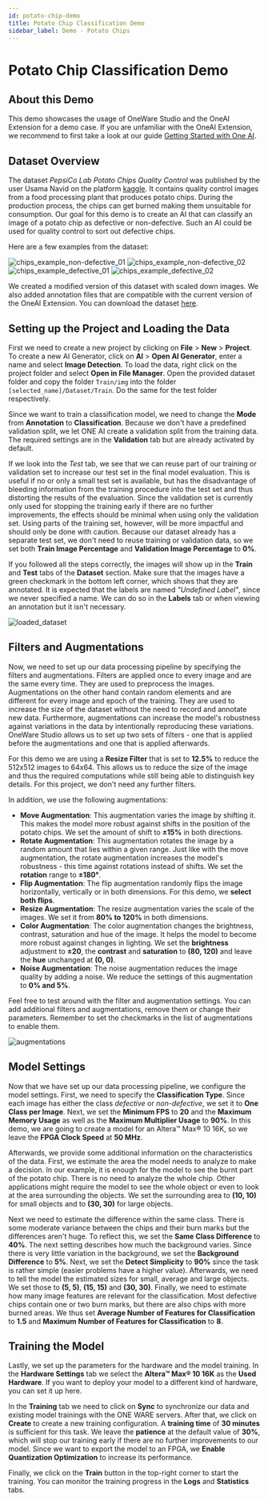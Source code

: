 ```yaml
---
id: potato-chip-demo
title: Potato Chip Classification Demo
sidebar_label: Demo - Potato Chips
---
```

# Potato Chip Classification Demo

## About this Demo
This demo showcases the usage of OneWare Studio and the OneAI Extension for a demo case. If you are unfamiliar with the OneAI Extension, we recommend to first take a look at our guide [Getting Started with One AI](/docs/one-ai/01-get-started.md).

## Dataset Overview
The dataset *PepsiCo Lab Potato Chips Quality Control* was published by the user Usama Navid on the platform [kaggle](https://www.kaggle.com/datasets/concaption/pepsico-lab-potato-quality-control). It contains quality control images from a food processing plant that produces potato chips. During the production process, the chips can get burned making them unsuitable for consumption. Our goal for this demo is to create an AI that can classify an image of a potato chip as defective or non-defective. Such an AI could be used for quality control to sort out defective chips.

Here are a few examples from the dataset:

<div style={{ display: 'flex', gap: '1rem', flexWrap: 'wrap' }}>
    <img src="/img/ai/one_ai_plugin/demos/potato_chip/chips_non-defective_01.jpg" alt="chips_example_non-defective_01" style={{ width: '48%' }} />
    <img src="/img/ai/one_ai_plugin/demos/potato_chip/chips_non-defective_02.jpg" alt="chips_example_non-defective_02" style={{ width: '48%' }} />
    <img src="/img/ai/one_ai_plugin/demos/potato_chip/chips_defective_01.jpg" alt="chips_example_defective_01" style={{ width: '48%' }} />
    <img src="/img/ai/one_ai_plugin/demos/potato_chip/chips_defective_02.jpg" alt="chips_example_defective_02" style={{ width: '48%' }} />
</div>

We created a modified version of this dataset with scaled down images. We also added annotation files that are compatible with the current version of the OneAI Extension. You can download the dataset [here](https://github.com/one-ware/OneAI_demo_datasets/blob/main/Pepsico%20RnD%20Potato%20Lab%20Dataset%20512x512.zip).

## Setting up the Project and Loading the Data
First we need to create a new project by clicking on **File** > **New** > **Project**. To create a new AI Generator, click on **AI** > **Open AI Generator**, enter a name and select **Image Detection**.
To load the data, right click on the project folder and select **Open in File Manager**. Open the provided dataset folder and copy the folder ``Train/img`` into the folder ``[selected_name]/Dataset/Train``. Do the same for the test folder respectively.

Since we want to train a classification model, we need to change the **Mode** from **Annotation** to **Classification**. Because we don't have a predefined validation split, we let ONE AI create a validation split from the training data. The required settings are in the **Validation** tab but are already activated by default.

If we look into the *Test* tab, we see that we can reuse part of our training or validation set to increase our test set in the final model evaluation. This is useful if no or only a small test set is available, but has the disadvantage of bleeding information from the training procedure into the test set and thus distorting the results of the evaluation. Since the validation set is currently only used for stopping the training early if there are no further improvements, the effects should be minimal when using only the validation set. Using parts of the training set, however, will be more impactful and should only be done with caution. Because our dataset already has a separate test set, we don't need to reuse training or validation data, so we set both **Train Image Percentage** and **Validation Image Percentage** to **0%**.

If you followed all the steps correctly, the images will show up in the **Train** and **Test** tabs of the **Dataset** section. Make sure that the images have a green checkmark in the bottom left corner, which shows that they are annotated. It is expected that the labels are named *"Undefined Label"*, since we never specified a name. We can do so in the **Labels** tab or when viewing an annotation but it isn't necessary.

![loaded_dataset](/img/ai/one_ai_plugin/demos/potato_chip/chips_loaded_dataset.jpg)

## Filters and Augmentations
Now, we need to set up our data processing pipeline by specifying the filters and augmentations. Filters are applied once to every image and are the same every time. They are used to preprocess the images. Augmentations on the other hand contain random elements and are different for every image and epoch of the training. They are used to increase the size of the dataset without the need to record and annotate new data. Furthermore, augmentations can increase the model's robustness against variations in the data by intentionally reproducing these variations. OneWare Studio allows us to set up two sets of filters - one that is applied before the augmentations and one that is applied afterwards.

For this demo we are using a **Resize Filter** that is set to **12.5%** to reduce the 512x512 images to 64x64. This allows us to reduce the size of the image and thus the required computations while still being able to distinguish key details. For this project, we don't need any further filters.

In addition, we use the following augmentations:
- **Move Augmentation**: This augmentation varies the image by shifting it. This makes the model more robust against shifts in the position of the potato chips. We set the amount of shift to **±15%** in both directions.
- **Rotate Augmentation**: This augmentation rotates the image by a random amount that lies within a given range. Just like with the move augmentation, the rotate augmentation increases the model's robustness - this time against rotations instead of shifts. We set the **rotation** range to **±180°**.
- **Flip Augmentation**: The flip augmentation randomly flips the image horizontally, vertically or in both dimensions. For this demo, we **select both flips**.
- **Resize Augmentation**: The resize augmentation varies the scale of the images. We set it from **80% to 120%** in both dimensions.
- **Color Augmentation**: The color augmentation changes the brightness, contrast, saturation and hue of the image. It helps the model to become more robust against changes in lighting. We set the **brightness** adjustment to **±20**, the **contrast** and **saturation** to **(80, 120)** and leave the **hue** unchanged at **(0, 0)**.
- **Noise Augmentation**: The noise augmentation reduces the image quality by adding a noise. We reduce the settings of this augmentation to **0% and 5%**.

Feel free to test around with the filter and augmentation settings. You can add additional filters and augmentations, remove them or change their parameters. Remember to set the checkmarks in the list of augmentations to enable them.

![augmentations](/img/ai/one_ai_plugin/demos/potato_chip/chips_augmentations.jpg)

## Model Settings
Now that we have set up our data processing pipeline, we configure the model settings. First, we need to specify the **Classification Type**. Since each image has either the class *defective* or *non-defective*, we set it to **One Class per Image**. Next, we set the **Minimum FPS** to **20** and the **Maximum Memory Usage** as well as the **Maximum Multiplier Usage** to **90%**. In this demo, we are going to create a model for an Altera™ Max® 10 16K, so we leave the **FPGA Clock Speed** at **50 MHz**.

Afterwards, we provide some additional information on the characteristics of the data. First, we estimate the area the model needs to analyze to make a decision. In our example, it is enough for the model to see the burnt part of the potato chip. There is no need to analyze the whole chip. Other applications might require the model to see the whole object or even to look at the area surrounding the objects. We set the surrounding area to **(10, 10)** for small objects and to **(30, 30)** for large objects.

Next we need to estimate the difference within the same class. There is some moderate variance between the chips and their burn marks but the differences aren't huge. To reflect this, we set the **Same Class Difference** to **40%**. The next setting describes how much the background varies. Since there is very little variation in the background, we set the **Background Difference** to **5%**. Next, we set the **Detect Simplicity** to **90%** since the task is rather simple (easier problems have a higher value). Afterwards, we need to tell the model the estimated sizes for small, average and large objects. We set those to **(5, 5)**, **(15, 15)** and **(30, 30)**. Finally, we need to estimate how many image features are relevant for the classification. Most defective chips contain one or two burn marks, but there are also chips with more burned areas. We thus set **Average Number of Features for Classification** to **1.5** and **Maximum Number of Features for Classification** to **8**.

## Training the Model
Lastly, we set up the parameters for the hardware and the model training. In the **Hardware Settings** tab we select the **Altera™ Max® 10 16K** as the **Used Hardware**. If you want to deploy your model to a different kind of hardware, you can set it up here.

In the **Training** tab we need to click on **Sync** to synchronize our data and existing model trainings with the ONE WARE servers. After that, we click on **Create** to create a new training configuration. A **training time** of **30 minutes** is sufficient for this task. We leave the **patience** at the default value of **30%**, which will stop our training early if there are no further improvements to our model. Since we want to export the model to an FPGA, we **Enable Quantization Optimization** to increase its performance.

Finally, we click on the **Train** button in the top-right corner to start the training. You can monitor the training progress in the **Logs** and **Statistics** tabs.